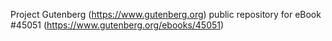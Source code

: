 Project Gutenberg (https://www.gutenberg.org) public repository for eBook #45051 (https://www.gutenberg.org/ebooks/45051)
